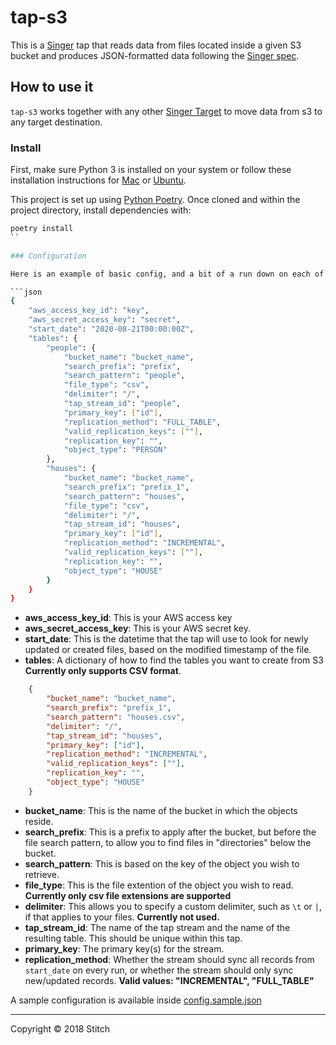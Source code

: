 # tap-s3

This is a [Singer](https://singer.io) tap that reads data from files located inside a given S3 bucket and produces JSON-formatted data following the [Singer spec](https://github.com/singer-io/getting-started/blob/master/SPEC.md).

## How to use it

`tap-s3` works together with any other [Singer Target](https://singer.io) to move data from s3 to any target destination.

### Install

First, make sure Python 3 is installed on your system or follow these
installation instructions for [Mac](http://docs.python-guide.org/en/latest/starting/install3/osx/) or
[Ubuntu](https://www.digitalocean.com/community/tutorials/how-to-install-python-3-and-set-up-a-local-programming-environment-on-ubuntu-16-04).

This project is set up using [Python Poetry](https://python-poetry.org/). Once cloned and within the project directory, install dependencies with:

```bash
poetry install
``

### Configuration

Here is an example of basic config, and a bit of a run down on each of the properties:

```json
{
    "aws_access_key_id": "key",
    "aws_secret_access_key": "secret",
    "start_date": "2020-08-21T00:00:00Z",
    "tables": {
        "people": {
            "bucket_name": "bucket_name",
            "search_prefix": "prefix",
            "search_pattern": "people",
            "file_type": "csv",
            "delimiter": "/",
            "tap_stream_id": "people",
            "primary_key": ["id"],
            "replication_method": "FULL_TABLE",
            "valid_replication_keys": [""],
            "replication_key": "",
            "object_type": "PERSON"
        },
        "houses": {
            "bucket_name": "bucket_name",
            "search_prefix": "prefix_1",
            "search_pattern": "houses",
            "file_type": "csv",
            "delimiter": "/",
            "tap_stream_id": "houses",
            "primary_key": ["id"],
            "replication_method": "INCREMENTAL",
            "valid_replication_keys": [""],
            "replication_key": "",
            "object_type": "HOUSE"
        }
    }
}
```

- **aws_access_key_id**: This is your AWS access key
- **aws_secret_access_key**: This is your AWS secret key.
- **start_date**: This is the datetime that the tap will use to look for newly updated or created files, based on the modified timestamp of the file.
- **tables**: A dictionary of how to find the tables you want to create from S3 **Currently only supports CSV format**.

```json
    {
        "bucket_name": "bucket_name",
        "search_prefix": "prefix_1",
        "search_pattern": "houses.csv",
        "delimiter": "/",
        "tap_stream_id": "houses",
        "primary_key": ["id"],
        "replication_method": "INCREMENTAL",
        "valid_replication_keys": [""],
        "replication_key": "",
        "object_type": "HOUSE"
    }
```

- **bucket_name**: This is the name of the bucket in which the objects reside.
- **search_prefix**: This is a prefix to apply after the bucket, but before the file search pattern, to allow you to find files in "directories" below the bucket.
- **search_pattern**: This is based on the key of the object you wish to retrieve.
- **file_type**: This is the file extention of the object you wish to read. **Currently only csv file extensions are supported**
- **delimiter**: This allows you to specify a custom delimiter, such as `\t` or `|`, if that applies to your files. **Currently not used.**
- **tap_stream_id**: The name of the tap stream and the name of the resulting table. This should be unique within this tap.
- **primary_key**: The primary key(s) for the stream.
- **replication_method**: Whether the stream should sync all records from `start_date` on every run, or whether the stream should only sync new/updated records. **Valid values: "INCREMENTAL", "FULL_TABLE"**

A sample configuration is available inside [config.sample.json](config.sample.json)

---

Copyright &copy; 2018 Stitch
